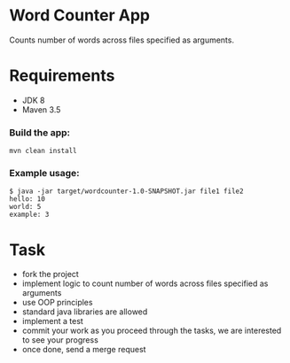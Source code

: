 # Word Counter App

Counts number of words across files specified as arguments.

# Requirements

- JDK 8
- Maven 3.5

### Build the app:

```console
mvn clean install
```

### Example usage: 

```console
$ java -jar target/wordcounter-1.0-SNAPSHOT.jar file1 file2 
hello: 10 
world: 5 
example: 3
``` 

# Task

- fork the project
- implement logic to count number of words across files specified as arguments
- use OOP principles
- standard java libraries are allowed
- implement a test 
- commit your work as you proceed through the tasks, we are interested to see your progress
- once done, send a merge request 

